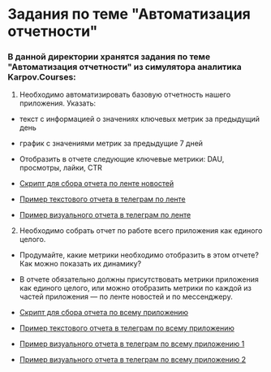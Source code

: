 # Задания по теме "Автоматизация отчетности"

### В данной директории хранятся задания по теме "Автоматизация отчетности" из симулятора аналитика Karpov.Courses:
1. Необходимо автоматизировать базовую отчетность нашего приложения.
Указать:
- текст с информацией о значениях ключевых метрик за предыдущий день
- график с значениями метрик за предыдущие 7 дней
- Отобразить в отчете следующие ключевые метрики: DAU, просмотры, лайки, CTR


- [Скрипт для сбора отчета по ленте новостей](https://github.com/myuvasilev/karpov.courses/blob/main/Reporting_automation/News_feed_report.py)
- [Пример текстового отчета в телеграм по ленте](https://github.com/myuvasilev/karpov.courses/blob/main/Reporting_automation/news_feed_report_message.png)
- [Пример визуального отчета в телеграм по ленте](https://github.com/myuvasilev/karpov.courses/blob/main/Reporting_automation/news_feed_report_photo.jpg)


2. Необходимо собрать отчет по работе всего приложения как единого целого.
- Продумайте, какие метрики необходимо отобразить в этом отчете? Как можно показать их динамику?
- В отчете обязательно должны присутствовать метрики приложения как единого целого, или можно отобразить метрики по каждой из частей приложения — по ленте новостей и по мессенджеру.  


- [Скрипт для сбора отчета по всему приложению](https://github.com/myuvasilev/karpov.courses/blob/main/Reporting_automation/Whole_app_report.py)
- [Пример текстового отчета в телеграм по всему приложению](https://github.com/myuvasilev/karpov.courses/blob/main/Reporting_automation/Whole_app_report_message.png)
- [Пример визуального отчета в телеграм по всему приложению 1](https://github.com/myuvasilev/karpov.courses/blob/main/Reporting_automation/Whole_app_report_photo_1.jpg)
- [Пример визуального отчета в телеграм по всему приложению 2](https://github.com/myuvasilev/karpov.courses/blob/main/Reporting_automation/Whole_app_report_photo_2.jpg)
